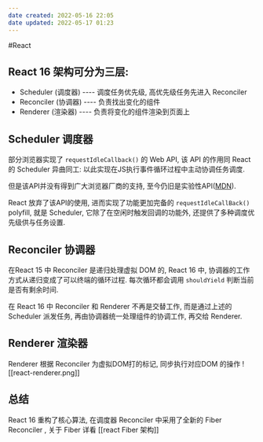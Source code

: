 ```yaml
---
date created: 2022-05-16 22:05
date updated: 2022-05-17 01:23
---
```

#React 
## React 16 架构可分为三层:

- Scheduler (调度器) ---- 调度任务优先级, 高优先级任务先进入 Reconciler
- Reconciler (协调器) ---- 负责找出变化的组件
- Renderer (渲染器) ---- 负责将变化的组件渲染到页面上

## Scheduler 调度器

部分浏览器实现了 `requestIdleCallback()` 的 Web API, 该 API 的作用同 React 的 Scheduler 异曲同工: 以此实现在JS执行事件循环过程中主动协调任务调度.

但是该API并没有得到广大浏览器厂商的支持, 至今仍旧是实验性API([MDN](https://developer.mozilla.org/zh-CN/docs/Web/API/Window/requestIdleCallback)).

React 放弃了该API的使用, 进而实现了功能更加完备的 `requestIdleCallBack()` polyfill, 就是 Scheduler, 它除了在空闲时触发回调的功能外, 还提供了多种调度优先级供与任务设置.

## Reconciler 协调器

在React 15 中 Reconciler 是递归处理虚拟 DOM 的, React 16 中, 协调器的工作方式从递归变成了可以终端的循环过程. 每次循环都会调用 `shouldYield` 判断当前是否有剩余时间.

在 React 16 中 Reconciler 和 Renderer 不再是交替工作, 而是通过上述的 Scheduler 派发任务,  再由协调器统一处理组件的协调工作, 再交给 Renderer.

## Renderer 渲染器

Renderer 根据 Reconciler 为虚拟DOM打的标记, 同步执行对应DOM 的操作
![[react-renderer.png]]

## 总结

React 16 重构了核心算法, 在调度器 Reconciler 中采用了全新的 Fiber Reconciler , 关于 Fiber 详看 [[react Fiber 架构]]
